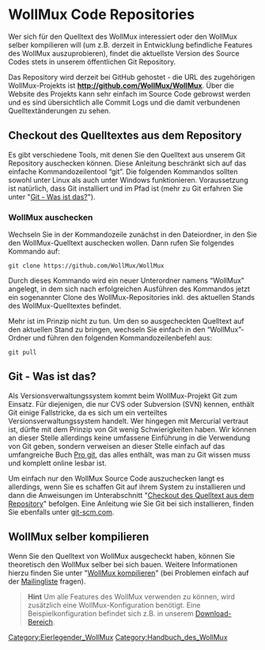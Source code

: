 WollMux Code Repositories
=========================

Wer sich für den Quelltext des WollMux interessiert oder den WollMux selber kompilieren will (um z.B. derzeit in Entwicklung befindliche Features des WollMux auszuprobieren), findet die aktuellste Version des Source Codes stets in unserem öffentlichen Git Repository.

Das Repository wird derzeit bei GitHub gehostet - die URL des zugehörigen WollMux-Projekts ist **<http://github.com/WollMux/WollMux>**. Über die Website des Projekts kann sehr einfach im Source Code gebrowst werden und es sind übersichtlich alle Commit Logs und die damit verbundenen Quelltextänderungen zu sehen.

Checkout des Quelltextes aus dem Repository
-------------------------------------------

Es gibt verschiedene Tools, mit denen Sie den Quelltext aus unserem Git Repository auschecken können. Diese Anleitung beschränkt sich auf das einfache Kommandozeilentool “git”. Die folgenden Kommandos sollten sowohl unter Linux als auch unter Windows funktionieren. Voraussetzung ist natürlich, dass Git installiert und im Pfad ist (mehr zu Git erfahren Sie unter "[Git - Was ist das?](#git---was-ist-das)").

### WollMux auschecken

Wechseln Sie in der Kommandozeile zunächst in den Dateiordner, in den Sie den WollMux-Quelltext auschecken wollen. Dann rufen Sie folgendes Kommando auf:

`git clone https://github.com/WollMux/WollMux`

Durch dieses Kommando wird ein neuer Unterordner namens “WollMux” angelegt, in dem sich nach erfolgreichen Ausführen des Kommandos jetzt ein sogenannter Clone des WollMux-Repositories inkl. des aktuellen Stands des WollMux-Quelltextes befindet.

Mehr ist im Prinzip nicht zu tun. Um den so ausgecheckten Quelltext auf den aktuellen Stand zu bringen, wechseln Sie einfach in den “WollMux”-Ordner und führen den folgenden Kommandozeilenbefehl aus:

`git pull`

Git - Was ist das?
------------------

Als Versionsverwaltungssystem kommt beim WollMux-Projekt Git zum Einsatz. Für diejenigen, die nur CVS oder Subversion (SVN) kennen, enthält Git einige Fallstricke, da es sich um ein verteiltes Versionsverwaltungssystem handelt. Wer hingegen mit Mercurial vertraut ist, dürfte mit dem Prinzip von Git wenig Schwierigkeiten haben. Wir können an dieser Stelle allerdings keine umfassene Einführung in die Verwendung von Git geben, sondern verweisen an dieser Stelle einfach auf das umfangreiche Buch [Pro git](http://git-scm.com/book/de), das alles enthält, was man zu Git wissen muss und komplett online lesbar ist.

Um einfach nur den WollMux Source Code auszuchecken langt es allerdings, wenn Sie es schaffen Git auf ihrem System zu installieren und dann die Anweisungen im Unterabschnitt "[Checkout des Quelltext aus dem Repository](#checkout-des-quelltextes-aus-dem-repository)" befolgen. Eine Anleitung wie Sie Git bei sich installieren, finden Sie ebenfalls unter [git-scm.com](http://git-scm.com/book/de/v1/Los-geht%E2%80%99s-Git-installieren).

WollMux selber kompilieren
--------------------------

Wenn Sie den Quelltext von WollMux ausgecheckt haben, können Sie theoretisch den WollMux selber bei sich bauen. Weitere Informationen hierzu finden Sie unter "[WollMux kompilieren](WollMux_kompilieren.md)" (bei Problemen einfach auf der [Mailingliste](Mailinglisten.md) fragen).

> **Hint** Um alle Features des WollMux verwenden zu können, wird
> zusätzlich eine WollMux-Konfiguration benötigt. Eine
> Beispielkonfiguration befindet sich z.B. in unserem
> [Download-Bereich](Download.md).

<Category:Eierlegender_WollMux> <Category:Handbuch_des_WollMux>
